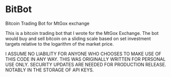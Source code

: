 # BitBot
Bitcoin Trading Bot for MtGox exchange

This is a bitcoin trading bot that I wrote for the MtGox Exchange. The bot would buy and sell bitcoin on a sliding scale based on set investment targets relative to the logarithm of the market price.

I ASSUME NO LIABILITY FOR ANYONE WHO CHOOSES TO MAKE USE OF THIS CODE IN ANY WAY. THIS WAS ORIGINALLY WRITTEN FOR PERSONAL USE ONLY. SECURITY UPDATES ARE NEEDED FOR PRODUCTION RELEASE. NOTABLY IN THE STORAGE OF API KEYS.
